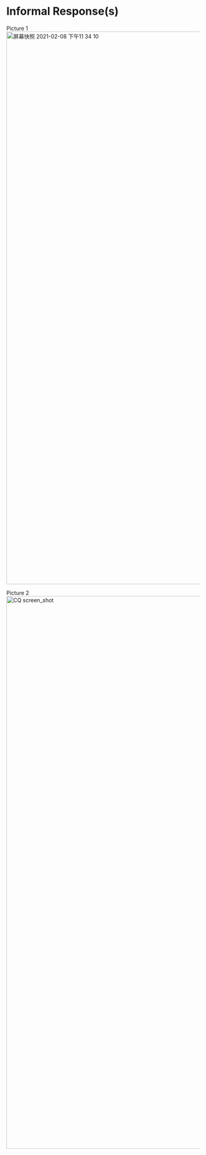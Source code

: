 # Informal Response(s)

Picture 1
<img width="1440" alt="屏幕快照 2021-02-08 下午11 34 10" src="https://user-images.githubusercontent.com/78221789/107241857-58906a80-6a66-11eb-9d2f-f55ece9a2dc2.png">


Picture 2
<img width="1440" alt="CQ screen_shot" src="https://user-images.githubusercontent.com/78221789/107509864-1c801580-6bde-11eb-835b-b351291d4ac6.png">
